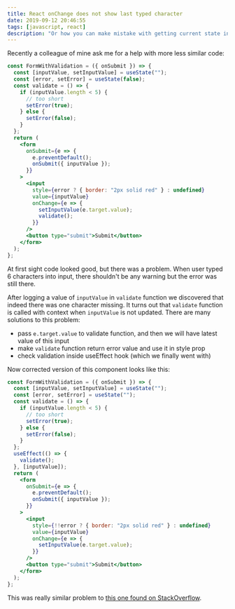 ```yaml
---
title: React onChange does not show last typed character
date: 2019-09-12 20:46:55
tags: [javascript, react]
description: "Or how you can make mistake with getting current state in a component"
---
```


Recently a colleague of mine ask me for a help with more less similar code:

```jsx
const FormWithValidation = ({ onSubmit }) => {
  const [inputValue, setInputValue] = useState("");
  const [error, setError] = useState(false);
  const validate = () => {
    if (inputValue.length < 5) {
      // too short
      setError(true);
    } else {
      setError(false);
    }
  };
  return (
    <form
      onSubmit={e => {
        e.preventDefault();
        onSubmit({ inputValue });
      }}
    >
      <input
        style={error ? { border: "2px solid red" } : undefined}
        value={inputValue}
        onChange={e => {
          setInputValue(e.target.value);
          validate();
        }}
      />
      <button type="submit">Submit</button>
    </form>
  );
};
```

At first sight code looked good, but there was a problem. When user typed 6 characters into input, there shouldn't be any warning but the error was still there.

After logging a value of `inputValue` in `validate` function we discovered that indeed there was one character missing. It turns out that `validate` function is called with context when `inputValue` is not updated. There are many solutions to this problem:

  - pass `e.target.value` to validate function, and then we will have latest value of this input
  - make `validate` function return error value and use it in style prop
  - check validation inside useEffect hook (which we finally went with)

Now corrected version of this component looks like this:

```jsx
const FormWithValidation = ({ onSubmit }) => {
  const [inputValue, setInputValue] = useState("");
  const [error, setError] = useState("");
  const validate = () => {
    if (inputValue.length < 5) {
      // too short
      setError(true);
    } else {
      setError(false);
    }
  };
  useEffect(() => {
    validate();
  }, [inputValue]);
  return (
    <form
      onSubmit={e => {
        e.preventDefault();
        onSubmit({ inputValue });
      }}
    >
      <input
        style={!!error ? { border: "2px solid red" } : undefined}
        value={inputValue}
        onChange={e => {
          setInputValue(e.target.value);
        }}
      />
      <button type="submit">Submit</button>
    </form>
  );
};
```

This was really similar problem to [this one found on StackOverflow](https://stackoverflow.com/questions/33088482/onchange-in-react-doesnt-capture-the-last-character-of-text).